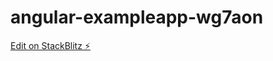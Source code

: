 # angular-exampleapp-wg7aon

[Edit on StackBlitz ⚡️](https://stackblitz.com/edit/angular-exampleapp-wg7aon)